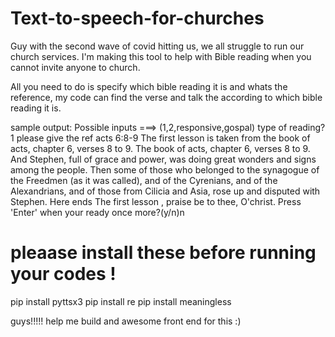 # Text-to-speech-for-churches
Guy with the second wave of covid hitting us, we all struggle to run our church services. I'm making this tool to help with Bible reading when you cannot invite anyone to church. 

All you need to do is specify which bible reading it is and whats the reference, my code can find the verse and talk the according to which bible reading it is.

sample output:
Possible inputs ===> (1,2,responsive,gospal)
type of reading? 1
please give the ref                acts 6:8-9
The first lesson is taken from the book of acts, chapter 6, verses 8 to 9. The book of acts, chapter 6, verses 8 to 9. And Stephen, full of grace and power, was doing great wonders and signs among the people. Then some of those who belonged to the synagogue of the Freedmen (as it was called), and of the Cyrenians, and of the Alexandrians, and of those from Cilicia and Asia, rose up and disputed with Stephen. Here ends The first lesson , praise be to thee, O'christ.
Press 'Enter' when your ready 
once more?(y/n)n



# pleaase install these before running your codes !
pip install pyttsx3
pip install re
pip install meaningless



guys!!!!! help me build and awesome front end for this :)
